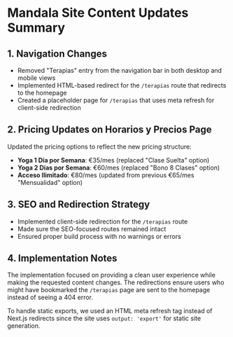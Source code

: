 # Mandala Site Content Updates Summary

## 1. Navigation Changes

- Removed "Terapias" entry from the navigation bar in both desktop and mobile views
- Implemented HTML-based redirect for the `/terapias` route that redirects to the homepage
- Created a placeholder page for `/terapias` that uses meta refresh for client-side redirection

## 2. Pricing Updates on Horarios y Precios Page

Updated the pricing options to reflect the new pricing structure:

- **Yoga 1 Día por Semana**: €35/mes (replaced "Clase Suelta" option)
- **Yoga 2 Días por Semana**: €60/mes (replaced "Bono 8 Clases" option)
- **Acceso Ilimitado**: €80/mes (updated from previous €65/mes "Mensualidad" option)

## 3. SEO and Redirection Strategy

- Implemented client-side redirection for the `/terapias` route
- Made sure the SEO-focused routes remained intact
- Ensured proper build process with no warnings or errors

## 4. Implementation Notes

The implementation focused on providing a clean user experience while making the requested content changes. The redirections ensure users who might have bookmarked the `/terapias` page are sent to the homepage instead of seeing a 404 error.

To handle static exports, we used an HTML meta refresh tag instead of Next.js redirects since the site uses `output: 'export'` for static site generation.